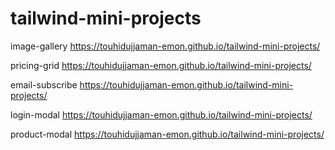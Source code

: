# tailwind-mini-projects

image-gallery
https://touhidujjaman-emon.github.io/tailwind-mini-projects/

pricing-grid
https://touhidujjaman-emon.github.io/tailwind-mini-projects/

email-subscribe
https://touhidujjaman-emon.github.io/tailwind-mini-projects/

login-modal
https://touhidujjaman-emon.github.io/tailwind-mini-projects/

product-modal
https://touhidujjaman-emon.github.io/tailwind-mini-projects/
